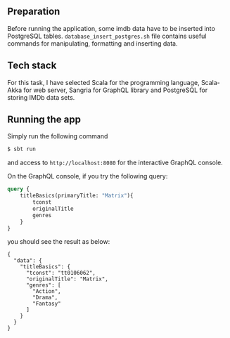 ## Preparation
Before running the application, some imdb data have to be inserted into PostgreSQL tables.
`database_insert_postgres.sh` file contains useful commands for manipulating, formatting and inserting data.


## Tech stack
 For this task, I have selected Scala for the programming language, Scala-Akka for web server, Sangria for GraphQL library and PostgreSQL for storing IMDb data sets.
 
## Running the app
Simply run the following command 
```sh
$ sbt run
```
 and access to `http://localhost:8080` for the interactive GraphQL console.
 
 On the GraphQL console, if you try the following query:
```graphql
query {
    titleBasics(primaryTitle: "Matrix"){
        tconst
        originalTitle
        genres
    }
}
```
you should see the result as below:
```
{
  "data": {
    "titleBasics": {
      "tconst": "tt0106062",
      "originalTitle": "Matrix",
      "genres": [
        "Action",
        "Drama",
        "Fantasy"
      ]
    }
  }
}
```
